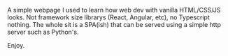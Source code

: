 A simple webpage I used to learn how web dev with vanilla HTML/CSS/JS looks. Not framework
size librarys (React, Angular, etc), no Typescript nothing. The whole sit is a SPA(ish) that
can be served using a simple http server such as Python's.

Enjoy.

